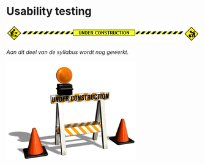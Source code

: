 # Usability testing

![Geel zwarte banner met de tekst "Under construction" met aan weerskanten een ruitvormig geel waarschuwingsbord waarop een bewegend poppetje met een schep in een berg aarde schept](../assets/Under_Construction_Bar.gif)

*Aan dit deel van de syllabus wordt nog gewerkt.*

![Een wegafzetting met twee pylonnen, een hekje met de tekst "Under construction" en daarop een knipperende oranje lamp](../assets/under-construction.gif)
